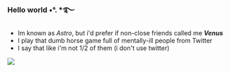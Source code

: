 ### Hello world •°. *࿐
- Im known as *Astro*, but i'd prefer if non-close friends called me ***Venus***
- I play that dumb horse game full of mentally-ill people from Twitter
- I say that like i'm not 1/2 of them (i don't use twitter)


[![](https://media.discordapp.net/attachments/1031304996005888140/1061802921513193502/dbk3eit-a41b6f00-e977-4cf0-8e48-9c4bf187c887.png)](https://www.deviantart.com/thispoisonedone/art/Red-Roses-Divider-698879045)
